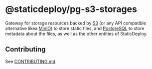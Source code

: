 # @staticdeploy/pg-s3-storages

Gateway for storage resources backed by [S3](https://aws.amazon.com/s3/) (or any
API compatible alternative likea [MinIO](https://min.io/)) to store static
files, and [PostgreSQL](https://www.postgresql.org/) to store metadata about the
files, as well as the other entities of StaticDeploy.

## Contributing

See [CONTRIBUTING.md](CONTRIBUTING.md).
